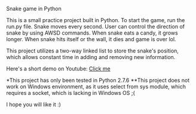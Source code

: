 Snake game in Python

This is a small practice project built in Python. To start the game, run the run.py file. Snake moves every second. User can control the direction of snake by using AWSD commands. When snake eats a candy, it grows longer. When snake hits itself or the wall, it dies and game is over lol.

This project utilizes a two-way linked list to store the snake's position, which allows constant time in adding and removing new information.

Here's a short demo on Youtube: [Click me](https://youtu.be/Yg553lY-Wtc)

*This project has only been tested in Python 2.7.6
**This project does not work on Windows environment, as it uses select from sys module, which requires a socket, which is lacking in Windows OS ;(

I hope you will like it :)
